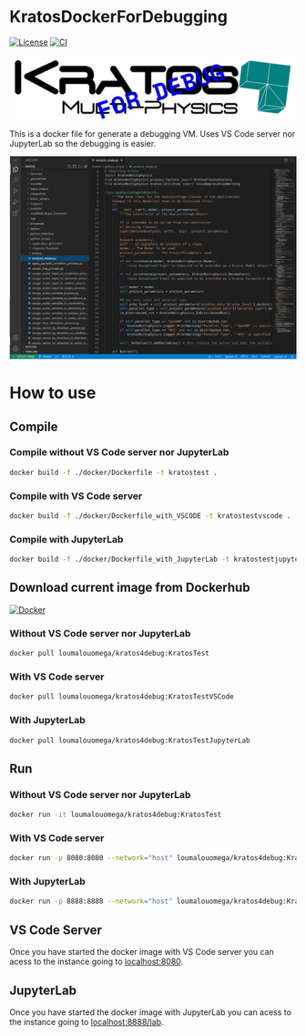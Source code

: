 # KratosDockerForDebugging

[![License][license-image]][license] [![CI](https://github.com/loumalouomega/KratosDockerForDebugging/actions/workflows/ci.yml/badge.svg)](https://github.com/loumalouomega/KratosDockerForDebugging/actions/workflows/ci.yml)

[license-image]: https://img.shields.io/badge/license-MIT-blue.svg?style=flat
[license]: https://github.com/loumalouomega/KratosDockerForDebugging/blob/main/LICENSE

![](docs/kratos.png)

This is a docker file for generate a debugging VM. Uses VS Code server nor JupyterLab so the debugging is easier.

![](docs/vscodeserver.png)

# How to use

## Compile

### Compile without VS Code server nor JupyterLab

~~~sh
docker build -f ./docker/Dockerfile -t kratostest .

~~~

### Compile with VS Code server

~~~sh
docker build -f ./docker/Dockerfile_with_VSCODE -t kratostestvscode .
~~~

### Compile with JupyterLab

~~~sh
docker build -f ./docker/Dockerfile_with_JupyterLab -t kratostestjupyterlab .
~~~

## Download current image from Dockerhub

[![Docker](https://img.shields.io/badge/docker-%230db7ed.svg?style=for-the-badge&logo=docker&logoColor=white)](https://hub.docker.com/repository/docker/loumalouomega/kratos4debug/general)

### Without VS Code server nor JupyterLab

~~~sh
docker pull loumalouomega/kratos4debug:KratosTest
~~~

### With VS Code server

~~~sh
docker pull loumalouomega/kratos4debug:KratosTestVSCode
~~~

### With JupyterLab

~~~sh
docker pull loumalouomega/kratos4debug:KratosTestJupyterLab
~~~

## Run

### Without VS Code server nor JupyterLab

~~~sh
docker run -it loumalouomega/kratos4debug:KratosTest
~~~

### With VS Code server

~~~sh
docker run -p 8080:8080 --network="host" loumalouomega/kratos4debug:KratosTestVSCode
~~~

### With JupyterLab

~~~sh
docker run -p 8888:8888 --network="host" loumalouomega/kratos4debug:KratosTestJupyterLab
~~~

## VS Code Server

Once you have started the docker image with VS Code server you can acess to the instance going to [localhost:8080](http://127.0.0.1:8080).

## JupyterLab

Once you have started the docker image with JupyterLab you can acess to the instance going to [localhost:8888/lab](http://127.0.0.1:8888/lab).
